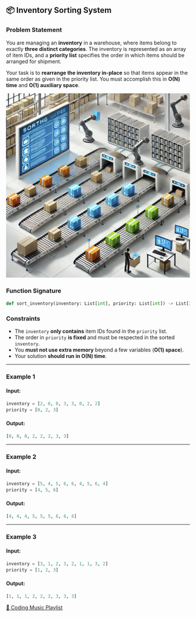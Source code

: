 

## 📦 Inventory Sorting System  

### **Problem Statement**  
You are managing an **inventory** in a warehouse, where items belong to exactly **three distinct categories**. The inventory is represented as an array of item IDs, and a **priority list** specifies the order in which items should be arranged for shipment.  

Your task is to **rearrange the inventory in-place** so that items appear in the same order as given in the priority list. You must accomplish this in **O(N) time** and **O(1) auxiliary space**.  

![alt text](CC4_img.png)
### **Function Signature**  
```python
def sort_inventory(inventory: List[int], priority: List[int]) -> List[int]:
```

### **Constraints**  
- The `inventory` **only contains** item IDs found in the `priority` list.  
- The order in `priority` **is fixed** and must be respected in the sorted `inventory`.  
- You **must not use extra memory** beyond a few variables (**O(1) space**).  
- Your solution **should run in O(N) time**.  

---

### **Example 1**  
#### **Input:**  
```python
inventory = [2, 0, 0, 3, 3, 0, 2, 2]
priority = [0, 2, 3]
```
#### **Output:**  
```python
[0, 0, 0, 2, 2, 2, 3, 3]
```
---

### **Example 2**  
#### **Input:**  
```python
inventory = [5, 4, 5, 6, 6, 4, 5, 6, 4]
priority = [4, 5, 6]
```
#### **Output:**  
```python
[4, 4, 4, 5, 5, 5, 6, 6, 6]
```
---

### **Example 3**  
#### **Input:**  
```python
inventory = [3, 1, 2, 3, 2, 1, 1, 3, 2]
priority = [1, 2, 3]
```
#### **Output:**  
```python
[1, 1, 1, 2, 2, 2, 3, 3, 3]
```


[🎵 Coding Music Playlist](https://youtu.be/xAR6N9N8e6U?si=lpoAhtiYOdgH7wpm)
